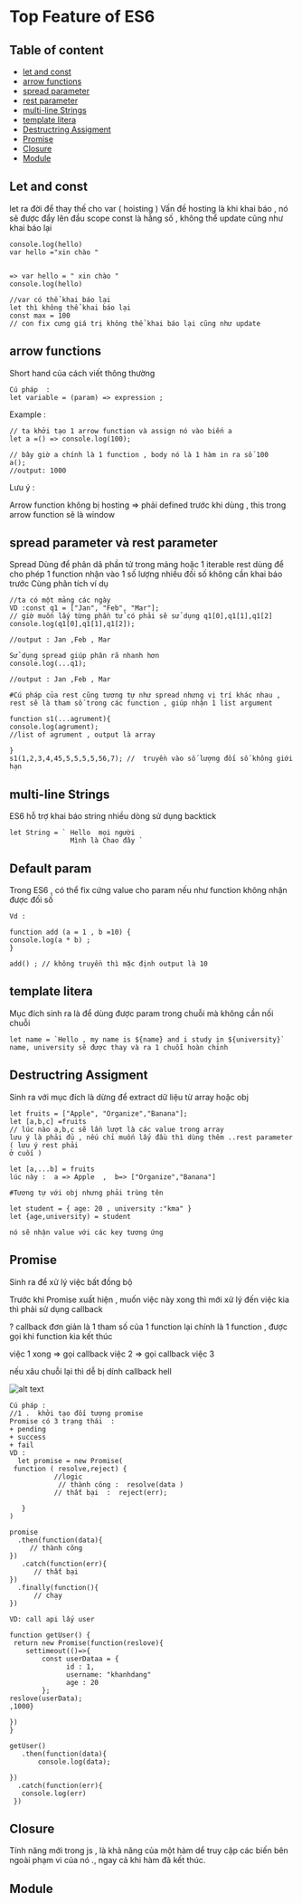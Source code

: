 # Top Feature of ES6 

## Table of content

- [let and const](#let-and-const)
- [arrow functions ](#arrow-functions)
- [spread parameter ](#spread-parameter)
- [rest parameter](#rest-parameter)
- [multi-line Strings](#multi-line-strings)
- [template litera ](#template-litera)
- [Destructring Assigment ](#destructring-assigment)
- [Promise ](#promise)
- [Closure ](#closure)
- [Module  ](#module)

## Let and const 
let ra đời để thay thế cho var (  hoisting ) 
Vấn đề hosting là khi khai báo , nó sẽ được đẩy lên đầu scope 
const là hằng số , không thể update cũng như khai báo lại

```
console.log(hello)
var hello ="xin chào " 


=> var hello = " xin chào "
console.log(hello)

//var có thể khai báo lại 
let thì không thể khai báo lại 
const max = 100 
// con fix cưng giá trị không thể khai báo lại cũng như update 
```
## arrow functions 
Short hand của cách viết thông thường
```
Cú pháp  : 
let variable = (param) => expression ;

```
Example :

```
// ta khởi tạo 1 arrow function và assign nó vào biến a
let a =() => console.log(100);

// bây giờ a chính là 1 function , body nó là 1 hàm in ra số 100
a();
//output: 1000
```
Lưu ý  : 

Arrow function không bị hosting ⇒ phải defined trước khi dùng , this trong arrow function sẽ là window

## spread parameter  và rest parameter 
  Spread Dùng để phân dã phần tử trong mảng hoặc 1 iterable 
  rest dùng để cho phép 1 function nhận vào 1 số lượng nhiều đối số không cần khai báo trước 
  Cùng phân tích ví dụ 
  ```
  //ta có một mảng các ngày
VD :const q1 = ["Jan", "Feb", "Mar"];
 // giờ muốn lấy từng phần tử có phải sẽ sử dụng q1[0],q1[1],q1[2]
console.log(q1[0],q1[1],q1[2]);

//output : Jan ,Feb , Mar

Sử dụng spread giúp phân rã nhanh hơn 
console.log(...q1);

//output : Jan ,Feb , Mar

#Cú pháp của rest cũng tương tự như spread nhưng vị trí khác nhau , rest sẽ là tham số trong các function , giúp nhận 1 list argument 

function s1(...agrument){
  console.log(agrument);
  //list of agrument , output là array

}
s1(1,2,3,4,45,5,5,5,5,56,7); //  truyền vào số lượng đối số không giới hạn 
  ```
 
## multi-line Strings 
ES6 hỗ trợ khai báo string nhiều dòng sử dụng backtick 
```
let String = ` Hello  mọi người 
               Mình là Chao đây `

```
## Default param 
Trong ES6 , có thể fix cứng value cho param nếu như function không nhận được đối số 
```
Vd : 

function add (a = 1 , b =10) {
console.log(a * b) ;
}

add() ; // không truyền thì mặc định output là 10
```
## template litera 
Mục đích sinh ra là để dùng được param trong chuỗi mà không cần nối chuỗi 
```
let name = `Hello , my name is ${name} and i study in ${university}` 
name, university sẽ được thay và ra 1 chuỗi hoàn chỉnh 
```
## Destructring Assigment 
 Sinh ra với mục đích là dừng để extract dữ liệu từ array hoặc obj 
 ```
let fruits = ["Apple", "Organize","Banana"];
let [a,b,c] =fruits 
// lúc nào a,b,c sẽ lần lượt là các value trong array
lưu ý là phải đủ , nếu chỉ muốn lấy đầu thì dùng thêm ..rest parameter ( lưu ý rest phải
ở cuối ) 

let [a,...b] = fruits 
lúc này :  a => Apple  ,  b=> ["Organize","Banana"]

#Tương tự với obj nhưng phải trùng tên 

let student = { age: 20 , university :"kma" }
let {age,university) = student 

nó sẽ nhận value với các key tương ứng 
 ```
## Promise 
Sinh ra để xử lý việc bất đồng bộ 

Trước khi Promise xuất hiện , muốn việc này xong thì mới xử lý đến việc kia thì phải sử dụng callback 

? callback đơn giản là 1 tham số của 1 function lại chính là 1 function , được gọi khi function kia kết thúc 

việc 1 xong ⇒ gọi callback việc 2 ⇒ gọi callback việc 3  

nếu xâu chuỗi lại thì dễ bị dính callback hell 


![alt text](image.png)
```
Cú pháp :
//1 .  khởi tạo đối tượng promise 
Promise có 3 trạng thái  : 
+ pending 
+ success 
+ fail 
VD : 
  let promise = new Promise(
 function ( resolve,reject) {
           //logic 
            // thành công :  resolve(data )
           // thất bại  :  reject(err);

   }
)

promise
  .then(function(data){
     // thành công 
})
   .catch(function(err){
      // thất bại 
})
  .finally(function(){
      // chạy 
})

VD: call api lấy user

function getUser() {
 return new Promise(function(reslove){
    settimeout(()=>{
        const userDataa = {
              id : 1,
              username: "khanhdang" 
              age : 20
        };
reslove(userData);
,1000}

})
}

getUser() 
   .then(function(data){
       console.log(data);

})
  .catch(function(err){
   console.log(err) 
 })
```
## Closure
Tính năng mới trong js , là khả năng của một hàm dể truy cập các biến bên ngoài phạm vi của nó ., ngay cả khi hàm đã kết thúc.
## Module 